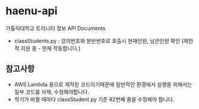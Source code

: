 # haenu-api
가톨릭대학교 트리니티 정보 API Documents

- classStudents.py : 강의번호와 분반번호로 호출시 현재인원, 남은인원 확인 (제한적 지원 중 - 현재 작동합니다.)

## 참고사항
- AWS Lambda 용으로 제작된 코드이기때문에 일반적인 환경에서 실행을 위해서는 일부 코드를 삭제, 수정해야합니다.
- 학기가 바뀔 때마다 classStudent.py 기준 82번째 줄을 수정해야 합니다.
